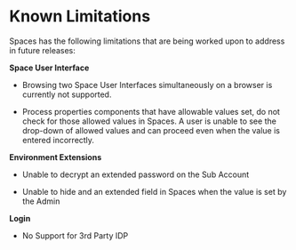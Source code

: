 # Known Limitations

<head>
  <meta name="guidename" content="Spaces"/>
  <meta name="context" content="GUID-f81eff9e-ce9b-4ea0-acc9-3be0dbea5c0a"/>
</head>

Spaces has the following limitations that are being worked upon to address in future releases:

**Space User Interface**

- Browsing two Space User Interfaces simultaneously on a browser is currently not supported. 

- Process properties components that have allowable values set, do not check for those allowed values in Spaces.  A user is unable to see the drop-down of allowed values and can proceed even when the value is entered incorrectly.

**Environment Extensions**

- Unable to decrypt an extended password on the Sub Account

- Unable to hide and an extended field in Spaces when the value is set by the Admin

**Login**

- No Support for 3rd Party IDP
